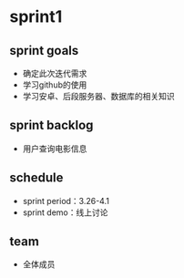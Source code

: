 
# sprint1
## sprint goals
- 确定此次迭代需求
- 学习github的使用
- 学习安卓、后段服务器、数据库的相关知识

## sprint backlog
- 用户查询电影信息

## schedule
- sprint period：3.26-4.1
- sprint demo：线上讨论

## team
- 全体成员
